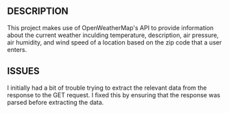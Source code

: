 ## DESCRIPTION

This project makes use of OpenWeatherMap's API to provide information about the current weather inculding temperature, description, air pressure, air humidity, and wind speed of a location based on the zip code that a user enters.

## ISSUES

I initially had a bit of trouble trying to extract the relevant data from the response to the GET request. I fixed this by ensuring that the response was parsed before extracting the data.
